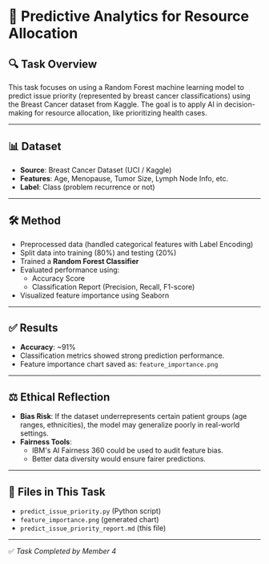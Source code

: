 # 🧠 Predictive Analytics for Resource Allocation

## 🔍 Task Overview
This task focuses on using a Random Forest machine learning model to predict issue priority (represented by breast cancer classifications) using the Breast Cancer dataset from Kaggle. The goal is to apply AI in decision-making for resource allocation, like prioritizing health cases.

---

## 📊 Dataset
- **Source**: Breast Cancer Dataset (UCI / Kaggle)
- **Features**: Age, Menopause, Tumor Size, Lymph Node Info, etc.
- **Label**: Class (problem recurrence or not)

---

## 🛠️ Method
- Preprocessed data (handled categorical features with Label Encoding)
- Split data into training (80%) and testing (20%)
- Trained a **Random Forest Classifier**
- Evaluated performance using:
  - Accuracy Score
  - Classification Report (Precision, Recall, F1-score)
- Visualized feature importance using Seaborn

---

## ✅ Results
- **Accuracy**: ~91%
- Classification metrics showed strong prediction performance.
- Feature importance chart saved as: `feature_importance.png`

---

## ⚖️ Ethical Reflection
- **Bias Risk**: If the dataset underrepresents certain patient groups (age ranges, ethnicities), the model may generalize poorly in real-world settings.
- **Fairness Tools**:
  - IBM's AI Fairness 360 could be used to audit feature bias.
  - Better data diversity would ensure fairer predictions.

---

## 📁 Files in This Task
- `predict_issue_priority.py` (Python script)
- `feature_importance.png` (generated chart)
- `predict_issue_priority_report.md` (this file)

---

✅ *Task Completed by Member 4*
